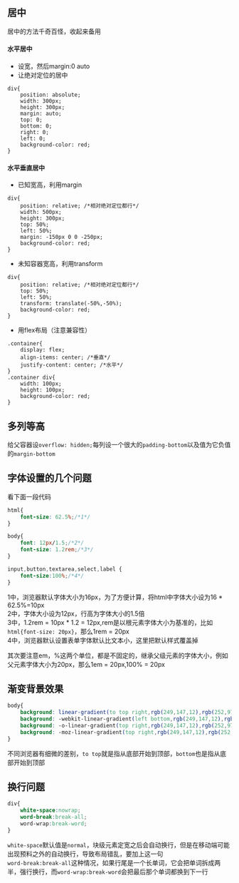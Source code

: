 ## 居中

居中的方法千奇百怪，收起来备用

#### 水平居中

* 设宽，然后margin:0 auto
* 让绝对定位的居中
```
div{
    position: absolute;
    width: 300px;
    height: 300px;
    margin: auto;
    top: 0;
    bottom: 0;
    right: 0;
    left: 0;
    background-color: red;
}
```

#### 水平垂直居中

* 已知宽高，利用margin
```
div{
    position: relative; /*相对绝对定位都行*/
    width: 500px;
    height: 300px;
    top: 50%;
    left: 50%;
    margin: -150px 0 0 -250px;
    background-color: red;
}
```
* 未知容器宽高，利用transform
```
div{
    position: relative; /*相对绝对定位都行*/
    top: 50%;
    left: 50%;
    transform: translate(-50%,-50%);
    background-color: red;
}
```
* 用flex布局（注意兼容性）
```
.container{
    display: flex;
    align-items: center; /*垂直*/
    justify-content: center; /*水平*/
}
.container div{
    width: 100px;
    height: 100px;
    background-color: red;
}
```

## 多列等高

给父容器设`overflow: hidden;`每列设一个很大的`padding-bottom`以及值为它负值的`margin-bottom`

## 字体设置的几个问题

看下面一段代码

```css
html{
    font-size: 62.5%;/*1*/
}

body{
    font: 12px/1.5;/*2*/
    font-size: 1.2rem;/*3*/
}

input,button,textarea,select,label {
    font-size:100%;/*4*/
}
```

1中，浏览器默认字体大小为16px，为了方便计算，将html中字体大小设为16 * 62.5%=10px   
2中，字体大小设为12px，行高为字体大小的1.5倍   
3中，1.2rem = 10px * 1.2 = 12px,rem是以根元素字体大小为基准的，比如`html{font-size: 20px}`，那么1rem = 20px     
4中，浏览器默认设置表单字体默认比文本小，这里把默认样式覆盖掉

其次要注意em，%这两个单位，都是不固定的，继承父级元素的字体大小，例如父元素字体大小为20px，那么1em = 20px,100% = 20px

## 渐变背景效果

```css
body{
    background: linear-gradient(to top right,rgb(249,147,12),rgb(252,97,21));
    background: -webkit-linear-gradient(left bottom,rgb(249,147,12),rgb(252,97,21));
    background: -o-linear-gradient(top right,rgb(249,147,12),rgb(252,97,21));
    background: -moz-linear-gradient(top right,rgb(249,147,12),rgb(252,97,21));
}
```
不同浏览器有细微的差别，`to top`就是指从底部开始到顶部，`bottom`也是指从底部开始到顶部

## 换行问题

```css
div{
    white-space:nowrap;
    word-break:break-all; 
    word-wrap:break-word;
}
```
`white-space`默认值是`normal`，块级元素定宽之后会自动换行，但是在移动端可能出现预料之外的自动换行，导致布局错乱，要加上这一句   
`word-break:break-all`这种情况，如果行尾是一个长单词，它会把单词拆成两半，强行换行，而`word-wrap:break-word`会把最后那个单词都换到下一行 

